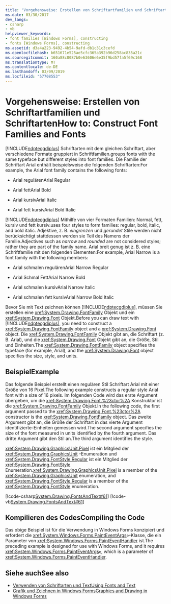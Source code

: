 ```yaml
---
title: 'Vorgehensweise: Erstellen von Schriftartfamilien und Schriftarten'
ms.date: 03/30/2017
dev_langs:
- csharp
- vb
helpviewer_keywords:
- font families [Windows Forms], constructing
- fonts [Windows Forms], constructing
ms.assetid: d3a4a223-9492-4b54-9afd-db1c31c3cefd
ms.openlocfilehash: b651671e525ae5cfc365a392b96d258ac835a21c
ms.sourcegitcommit: 160a88c8087b0e63606e6e35f9bd57fa5f69c168
ms.translationtype: MT
ms.contentlocale: de-DE
ms.lasthandoff: 03/09/2019
ms.locfileid: "57708553"
---
```

# <a name="how-to-construct-font-families-and-fonts"></a><span data-ttu-id="8a66d-102">Vorgehensweise: Erstellen von Schriftartfamilien und Schriftarten</span><span class="sxs-lookup"><span data-stu-id="8a66d-102">How to: Construct Font Families and Fonts</span></span>
[!INCLUDE[ndptecgdiplus](../../../../includes/ndptecgdiplus-md.md)] <span data-ttu-id="8a66d-103">Schriftarten mit dem gleichen Schriftart, aber verschiedene Formate gruppiert in Schriftfamilien.</span><span class="sxs-lookup"><span data-stu-id="8a66d-103">groups fonts with the same typeface but different styles into font families.</span></span> <span data-ttu-id="8a66d-104">Die Familie der Schriftart Arial enthält beispielsweise die folgenden Schriftarten:</span><span class="sxs-lookup"><span data-stu-id="8a66d-104">For example, the Arial font family contains the following fonts:</span></span>  
  
-   <span data-ttu-id="8a66d-105">Arial regulären</span><span class="sxs-lookup"><span data-stu-id="8a66d-105">Arial Regular</span></span>  
  
-   <span data-ttu-id="8a66d-106">Arial fett</span><span class="sxs-lookup"><span data-stu-id="8a66d-106">Arial Bold</span></span>  
  
-   <span data-ttu-id="8a66d-107">Arial kursiv</span><span class="sxs-lookup"><span data-stu-id="8a66d-107">Arial Italic</span></span>  
  
-   <span data-ttu-id="8a66d-108">Arial fett kursiv</span><span class="sxs-lookup"><span data-stu-id="8a66d-108">Arial Bold Italic</span></span>  
  
 [!INCLUDE[ndptecgdiplus](../../../../includes/ndptecgdiplus-md.md)] <span data-ttu-id="8a66d-109">Mithilfe von vier Formaten Familien: Normal, fett, kursiv und fett kursiv.</span><span class="sxs-lookup"><span data-stu-id="8a66d-109">uses four styles to form families: regular, bold, italic, and bold italic.</span></span> <span data-ttu-id="8a66d-110">Adjektive, z. B. *eingrenzen* und *gerundet* Stile werden nicht berücksichtigt stattdessen werden sie Teil des Namens der Familie.</span><span class="sxs-lookup"><span data-stu-id="8a66d-110">Adjectives such as *narrow* and *rounded* are not considered styles; rather they are part of the family name.</span></span> <span data-ttu-id="8a66d-111">Arial breit genug ist z. B. eine Schriftfamilie mit den folgenden Elementen:</span><span class="sxs-lookup"><span data-stu-id="8a66d-111">For example, Arial Narrow is a font family with the following members:</span></span>  
  
-   <span data-ttu-id="8a66d-112">Arial schmalen regulären</span><span class="sxs-lookup"><span data-stu-id="8a66d-112">Arial Narrow Regular</span></span>  
  
-   <span data-ttu-id="8a66d-113">Arial Schmal Fett</span><span class="sxs-lookup"><span data-stu-id="8a66d-113">Arial Narrow Bold</span></span>  
  
-   <span data-ttu-id="8a66d-114">Arial schmalen kursiv</span><span class="sxs-lookup"><span data-stu-id="8a66d-114">Arial Narrow Italic</span></span>  
  
-   <span data-ttu-id="8a66d-115">Arial schmalen fett kursiv</span><span class="sxs-lookup"><span data-stu-id="8a66d-115">Arial Narrow Bold Italic</span></span>  
  
 <span data-ttu-id="8a66d-116">Bevor Sie mit Text zeichnen können [!INCLUDE[ndptecgdiplus](../../../../includes/ndptecgdiplus-md.md)], müssen Sie erstellen eine <xref:System.Drawing.FontFamily> Objekt und ein <xref:System.Drawing.Font> Objekt.</span><span class="sxs-lookup"><span data-stu-id="8a66d-116">Before you can draw text with [!INCLUDE[ndptecgdiplus](../../../../includes/ndptecgdiplus-md.md)], you need to construct a <xref:System.Drawing.FontFamily> object and a <xref:System.Drawing.Font> object.</span></span> <span data-ttu-id="8a66d-117">Die <xref:System.Drawing.FontFamily> Objekt gibt an, die Schriftart (z. B. Arial), und die <xref:System.Drawing.Font> Objekt gibt an, die Größe, Stil und Einheiten.</span><span class="sxs-lookup"><span data-stu-id="8a66d-117">The <xref:System.Drawing.FontFamily> object specifies the typeface (for example, Arial), and the <xref:System.Drawing.Font> object specifies the size, style, and units.</span></span>  
  
## <a name="example"></a><span data-ttu-id="8a66d-118">Beispiel</span><span class="sxs-lookup"><span data-stu-id="8a66d-118">Example</span></span>  
 <span data-ttu-id="8a66d-119">Das folgende Beispiel erstellt einen regulären Stil Schriftart Arial mit einer Größe von 16 Pixel.</span><span class="sxs-lookup"><span data-stu-id="8a66d-119">The following example constructs a regular style Arial font with a size of 16 pixels.</span></span> <span data-ttu-id="8a66d-120">Im folgenden Code wird das erste Argument übergeben, um die <xref:System.Drawing.Font.%23ctor%2A> Konstruktor ist die <xref:System.Drawing.FontFamily> Objekt.</span><span class="sxs-lookup"><span data-stu-id="8a66d-120">In the following code, the first argument passed to the <xref:System.Drawing.Font.%23ctor%2A> constructor is the <xref:System.Drawing.FontFamily> object.</span></span> <span data-ttu-id="8a66d-121">Das zweite Argument gibt an, die Größe der Schriftart in das vierte Argument identifizierte-Einheiten gemessen wird.</span><span class="sxs-lookup"><span data-stu-id="8a66d-121">The second argument specifies the size of the font measured in units identified by the fourth argument.</span></span> <span data-ttu-id="8a66d-122">Das dritte Argument gibt den Stil an.</span><span class="sxs-lookup"><span data-stu-id="8a66d-122">The third argument identifies the style.</span></span>  
  
 <span data-ttu-id="8a66d-123"><xref:System.Drawing.GraphicsUnit.Pixel> ist ein Mitglied der <xref:System.Drawing.GraphicsUnit> -Enumeration und <xref:System.Drawing.FontStyle.Regular> ist ein Mitglied der <xref:System.Drawing.FontStyle> Enumeration.</span><span class="sxs-lookup"><span data-stu-id="8a66d-123"><xref:System.Drawing.GraphicsUnit.Pixel> is a member of the <xref:System.Drawing.GraphicsUnit> enumeration, and <xref:System.Drawing.FontStyle.Regular> is a member of the <xref:System.Drawing.FontStyle> enumeration.</span></span>  
  
 [!code-csharp[System.Drawing.FontsAndText#61](~/samples/snippets/csharp/VS_Snippets_Winforms/System.Drawing.FontsAndText/CS/Class1.cs#61)]
 [!code-vb[System.Drawing.FontsAndText#61](~/samples/snippets/visualbasic/VS_Snippets_Winforms/System.Drawing.FontsAndText/VB/Class1.vb#61)]  
  
## <a name="compiling-the-code"></a><span data-ttu-id="8a66d-124">Kompilieren des Codes</span><span class="sxs-lookup"><span data-stu-id="8a66d-124">Compiling the Code</span></span>  
 <span data-ttu-id="8a66d-125">Das obige Beispiel ist für die Verwendung in Windows Forms konzipiert und erfordert die <xref:System.Windows.Forms.PaintEventArgs>`e`-Klasse, die ein Parameter von <xref:System.Windows.Forms.PaintEventHandler> ist.</span><span class="sxs-lookup"><span data-stu-id="8a66d-125">The preceding example is designed for use with Windows Forms, and it requires <xref:System.Windows.Forms.PaintEventArgs>`e`, which is a parameter of <xref:System.Windows.Forms.PaintEventHandler>.</span></span>  
  
## <a name="see-also"></a><span data-ttu-id="8a66d-126">Siehe auch</span><span class="sxs-lookup"><span data-stu-id="8a66d-126">See also</span></span>
- [<span data-ttu-id="8a66d-127">Verwenden von Schriftarten und Text</span><span class="sxs-lookup"><span data-stu-id="8a66d-127">Using Fonts and Text</span></span>](using-fonts-and-text.md)
- [<span data-ttu-id="8a66d-128">Grafik und Zeichnen in Windows Forms</span><span class="sxs-lookup"><span data-stu-id="8a66d-128">Graphics and Drawing in Windows Forms</span></span>](graphics-and-drawing-in-windows-forms.md)
